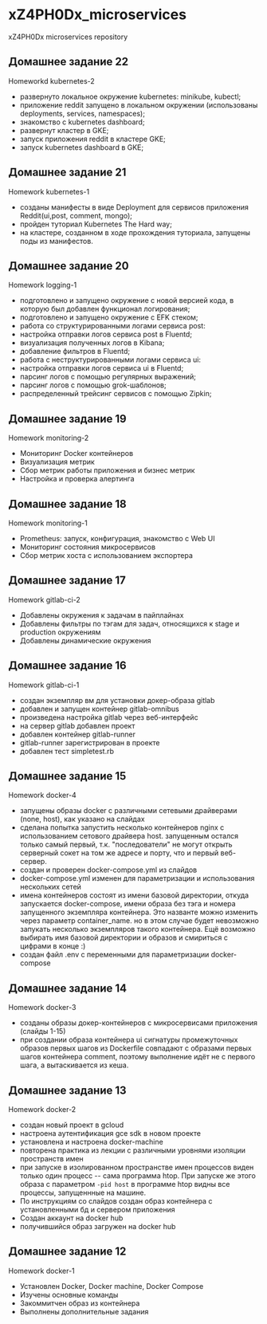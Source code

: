 # xZ4PH0Dx_microservices
xZ4PH0Dx microservices repository

## Домашнее задание 22

Homeworkd kubernetes-2
- развернуто локальное окружение kubernetes: minikube, kubectl;
- приложение reddit запущено в локальном окружении (использованы deployments, services, namespaces);
- знакомство с kubernetes dashboard;
- развернут кластер в GKE;
- запуск приложения reddit в кластере GKE;
- запуск kubernetes dashboard в GKE;

## Домашнее задание 21

Homework kubernetes-1
- созданы манифесты в виде Deployment для сервисов приложения Reddit(ui,post, comment, mongo);
- пройден туториал Kubernetes The Hard way;
- на кластере, созданном в ходе прохождения туториала, запущены поды из манифестов.


## Домашнее задание 20

Homework logging-1
- подготовлено и запущено окружение с новой версией кода, в которую был добавлен функционал логирования;
- подготовлено и запущено окружение с EFK стеком;
- работа со структурированными логами сервиса post:
- настройка отправки логов сервиса post в Fluentd;
- визуализация полученных логов в Kibana;
- добавление фильтров в Fluentd;
- работа с неструктурированными логами сервиса ui:
- настройка отправки логов сервиса ui в Fluentd;
- парсинг логов с помощью регулярных выражений;
- парсинг логов с помощью grok-шаблонов;
- распределенный трейсинг сервисов с помощью Zipkin;

## Домашнее задание 19

Homework monitoring-2
- Мониторинг Docker контейнеров
- Визуализация метрик
- Сбор метрик работы приложения и бизнес метрик
- Настройка и проверка алертинга

## Домашнее задание 18

Homework monitoring-1
- Prometheus: запуск, конфигурация, знакомство с Web UI
- Мониторинг состояния микросервисов 
- Сбор метрик хоста с использованием экспортера

## Домашнее задание 17

Homework gitlab-ci-2
- Добавлены окружения к задачам в пайплайнах
- Добавлены фильтры по тэгам для задач, относящихся к stage и production окружениям
- Добавлены динамические окружения

## Домашнее задание 16

Homework gitlab-ci-1
- создан экземпляр вм для установки докер-образа gitlab
- добавлен и запущен контейнер gitlab-omnibus
- произведена настройка gitlab через веб-интерфейс
- на сервер gitlab добавлен проект
- добавлен контейнер gitlab-runner
- gitlab-runner зарегистрирован в проекте
- добавлен тест simpletest.rb

## Домашнее задание 15

Homework docker-4
- запущены образы docker c различными сетевыми драйверами (none, host), как указано на слайдах
- сделана попытка запустить несколько контейнеров nginx с использованием сетового драйвера host. запущенным остался только самый первый, т.к. "последователи" не могут открыть серверный сокет на том же адресе и порту, что и первый веб-сервер.
- создан и проверен docker-compose.yml из слайдов
- docker-compose.yml изменен для параметризации и использования нескольких сетей
- имена контейнеров состоят из имени базовой директории, откуда запускается docker-compose, имени образа без тэга и номера запущенного экземпляра контейнера. Это названте можно изменить через параметр container_name. но в этом случае будет невозможно запукать несколько экземпляров такого контейнера. Ещё возможно выбирать имя базовой директории и образов и смириться с цифрами в конце :)
- создан файл .env с переменными для параметризации docker-compose

## Домашнее задание 14

Homework docker-3
 - созданы образы докер-контейнеров с микросервисами приложения (слайды 1-15)
 - при создании образа контейнера ui сигнатуры промежуточных образов первых шагов
   из Dockerfile совпадают с образами первых шагов контейнера comment, поэтому
   выполнение идёт не с первого шага, а вытаскивается из кеша.

## Домашнее задание 13 

Homework docker-2

 - cоздан новый проект в gcloud
 - настроена аутентификация gce sdk в новом проекте
 - установлена и настроена docker-machine
 - повторена практика из лекции с различными уровнями изоляции пространств имен
 - при запуске в изолированном пространстве имен процессов виден только один процесс --
   сама программа htop. При запуске же этого образа с параметром `-pid host` в программе
   htop видны все процессы, запущеннные на машине.
 - По инструкциям со слайдов создан образ контейнера с установленными бд и сервером приложения
 - Создан аккаунт на docker hub
 - получившийся образ загружен на docker hub

## Домашнее задание 12

Homework docker-1

 - Установлен Docker, Docker machine, Docker Compose
 - Изучены основные команды
 - Закоммитчен образ из контейнера
 - Выполнены дополнительные задания
